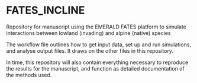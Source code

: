 # FATES_INCLINE
Repository for manuscript using the EMERALD FATES platform to simulate interactions between lowland (invading) and alpine (native) species

The workflow file outlines how to get input data, set up and run simulations, and analyse output files. It draws on the other files in this repository.

In time, this repository will also contain everything necessary to reproduce the results for the manuscript, and function as detailed documentation of the methods used.
